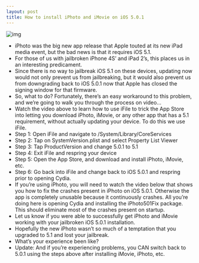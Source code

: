 ```yaml
---
layout: post
title: How to install iPhoto and iMovie on iOS 5.0.1
---
```

![img](http://media.idownloadblog.com/wp-content/uploads/2012/03/iPhoto-iMovie-iOS-5.0.1-Screenshot.jpg)
* iPhoto was the big new app release that Apple touted at its new iPad media event, but the bad news is that it requires iOS 5.1.
* For those of us with jailbroken iPhone 4S’ and iPad 2’s, this places us in an interesting predicament.
* Since there is no way to jailbreak iOS 5.1 on these devices, updating now would not only prevent us from jailbreaking, but it would also prevent us from downgrading back to iOS 5.0.1 now that Apple has closed the signing window for that firmware.
* So, what to do? Fortunately, there’s an easy workaround to this problem, and we’re going to walk you through the process on video…
* Watch the video above to learn how to use iFile to trick the App Store into letting you download iPhoto, iMovie, or any other app that has a 5.1 requirement, without actually updating your device. To do this we use iFile.
* Step 1: Open iFile and navigate to /System/Library/CoreServices
* Step 2: Tap on SystemVersion.plist and select Property List Viewer
* Step 3: Tap ProductVersion and change 5.0.1 to 5.1
* Step 4: Exit iFile and respring your device
* Step 5: Open the App Store, and download and install iPhoto, iMovie, etc.
* Step 6: Go back into iFile and change back to iOS 5.0.1 and respring prior to opening Cydia.
* If you’re using iPhoto, you will need to watch the video below that shows you how to fix the crashes present in iPhoto on iOS 5.0.1. Otherwise the app is completely unusable because it continuously crashes. All you’re doing here is opening Cydia and installing the iPhoto501Fix package. This should eliminate most of the crashes present on startup.
* Let us know if you were able to successfully get iPhoto and iMovie working with your jailbroken iOS 5.0.1 installation.
* Hopefully the new iPhoto wasn’t so much of a temptation that you upgraded to 5.1 and lost your jailbreak.
* What’s your experience been like?
* Update: And if you’re experiencing problems, you CAN switch back to 5.0.1 using the steps above after installing iMovie, iPhoto, etc.

